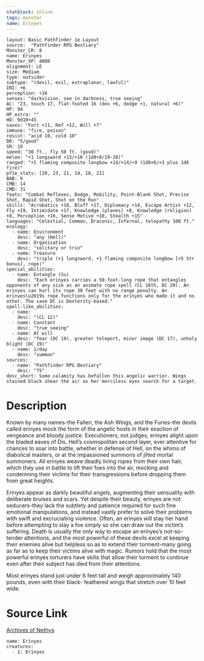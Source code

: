 ```yaml
---
statblock: inline
tags: monster
name: Erinyes
---
```

```statblock
layout: Basic Pathfinder 1e Layout
source:  "Pathfinder RPG Bestiary"
Monster_CR: 8
name: Erinyes
Monster_XP: 4800
alignment: LE
size: Medium
type: outsider
subtype: "(devil, evil, extraplanar, lawful)"
INI: +6
perception: +16
senses: "darkvision, see in darkness, true seeing"
AC: "23, touch 17, flat-footed 16 (dex +6, dodge +1, natural +6)"
HP: 94
HP_extra: ""
HD: 9d10+45
saves: "Fort +11, Ref +12, Will +7"
immune: "fire, poison"
resist: "acid 10, cold 10"
DR: "5/good"
SR: 19
speed: "30 ft., fly 50 ft. (good)"
melee: "+1 longsword +15/+10 (1d8+8/19-20)"
ranged: "+1 flaming composite longbow +14/+14/+9 (1d8+6/×3 plus 1d6 fire)"
pf1e_stats: [20, 23, 21, 14, 18, 21]
BAB: 9
CMB: 14
CMD: 31
feats: "Combat Reflexes, Dodge, Mobility, Point-Blank Shot, Precise Shot, Rapid Shot, Shot on the Run"
skills: "Acrobatics +18, Bluff +17, Diplomacy +14, Escape Artist +12, Fly +19, Intimidate +17, Knowledge (planes) +8, Knowledge (religion) +8, Perception +16, Sense Motive +10, Stealth +15"
languages: "Celestial, Common, Draconic, Infernal, telepathy 100 ft."
ecology:
  - name: Environment
    desc: "any (Hell)"
  - name: Organisation
    desc: "solitary or trio"
  - name: Treasure
    desc: "triple (+1 longsword, +1 flaming composite longbow [+5 Str bonus], rope)"
special_abilities:
  - name: Entangle (Su)
    desc: "Each erinyes carries a 50-foot-long rope that entangles opponents of any size as an animate rope spell (CL 16th, DC 20). An erinyes can hurl its rope 30 feet with no range penalty. An erinyes\u2019s rope functions only for the erinyes who made it and no other. The save DC is Dexterity-based."
spell-like_abilities:
  - name:
    desc: "(CL 12)"
  - name: Constant
    desc: "true seeing"
  - name: At will
    desc: "fear (DC 19), greater teleport, minor image (DC 17), unholy blight (DC 19)"
  - name: 1/day
    desc: "summon"
sources:
  - name: "Pathfinder RPG Bestiary"
    desc: "75"
desc_short: Some calamity has befallen this angelic warrior. Wings stained black shear the air as her merciless eyes search for a target.
```
# Description
Known by many names-the Fallen, the Ash Wings, and the Furies-the devils called erinyes mock the form of the angelic hosts in their exaction of vengeance and bloody justice. Executioners, not judges, erinyes alight upon the bladed eaves of Dis, Hell’s cosmopolitan second layer, ever attentive for chances to soar into battle, whether in defense of Hell, on the whims of diabolical masters, or at the impassioned summons of jilted mortal summoners. All erinyes weave deadly living ropes from their own hair, which they use in battle to lift their foes into the air, mocking and condemning their victims for their transgressions before dropping them from great heights.

Erinyes appear as darkly beautiful angels, augmenting their sensuality with deliberate bruises and scars. Yet despite their beauty, erinyes are not seducers-they lack the subtlety and patience required for such fine emotional manipulations, and instead vastly prefer to solve their problems with swift and excruciating violence. Often, an erinyes will stay her hand before attempting to slay a foe simply so she can draw out the victim’s suffering. Death is usually the only way to escape an erinyes’s not-so-tender attentions, and the most powerful of these devils excel at keeping their enemies alive but helpless so as to extend their torment-many going as far as to keep their victims alive with magic. Rumors hold that the most powerful erinyes torturers have skills that allow their torment to continue even after their subject has died from their attentions.

Most erinyes stand just under 6 feet tall and weigh approximately 140 pounds, even with their black- feathered wings that stretch over 10 feet wide.
# Source Link
[Archives of Nethys](https://aonprd.com/MonsterDisplay.aspx?ItemName=Erinyes)
```encounter-table
name: Erinyes
creatures:
  - 1: Erinyes
```
